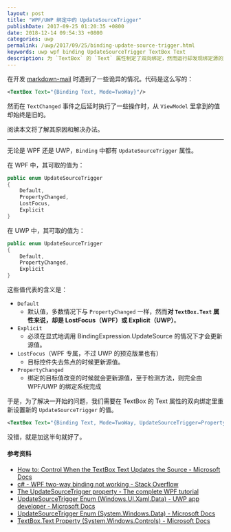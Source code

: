 ```yaml
---
layout: post
title: "WPF/UWP 绑定中的 UpdateSourceTrigger"
publishDate: 2017-09-25 01:20:35 +0800
date: 2018-12-14 09:54:33 +0800
categories: uwp
permalink: /uwp/2017/09/25/binding-update-source-trigger.html
keywords: uwp wpf binding UpdateSourceTrigger TextBox Text
description: 为 `TextBox` 的 `Text` 属性制定了双向绑定，然而运行却发现绑定源的对应属性却不及时变化。阅读本文将了解其原因和解决办法。
---
```


在开发 [markdown-mail](https://github.com/walterlv/markdown-mail) 时遇到了一些诡异的情况。代码是这么写的：

```xml
<TextBox Text="{Binding Text, Mode=TwoWay}"/>
```

然而在 `TextChanged` 事件之后延时执行了一些操作时，从 `ViewModel` 里拿到的值却始终是旧的。

阅读本文将了解其原因和解决办法。

---

无论是 WPF 还是 UWP，`Binding` 中都有 `UpdateSourceTrigger` 属性。

在 WPF 中，其可取的值为：

```csharp
public enum UpdateSourceTrigger
{
    Default,
    PropertyChanged,
    LostFocus,
    Explicit
}
```

在 UWP 中，其可取的值为：

```csharp
public enum UpdateSourceTrigger
{
    Default,
    PropertyChanged,
    Explicit
}
```

这些值代表的含义是：

- `Default`
  - 默认值，多数情况下与 `PropertyChanged` 一样，然而**对 `TextBox.Text` 属性来说，却是 LostFocus（WPF）或 Explicit（UWP）**。
- `Explicit`
  - 必须在显式地调用 BindingExpression.UpdateSource 的情况下才会更新源值。
- `LostFocus`（WPF 专属，不过 UWP 的预览版里也有）
  - 目标控件失去焦点的时候更新源值。
- `PropertyChanged`
  - 绑定的目标值改变的时候就会更新源值，至于检测方法，则完全由 WPF/UWP 的绑定系统完成

于是，为了解决一开始的问题，我们需要在 TextBox 的 Text 属性的双向绑定里重新设置新的 `UpdateSourceTrigger` 的值。

```xml
<TextBox Text="{Binding Text, Mode=TwoWay, UpdateSourceTrigger=PropertyChanged}"/>
```

没错，就是加这半句就好了。

#### 参考资料
- [How to: Control When the TextBox Text Updates the Source - Microsoft Docs](https://docs.microsoft.com/en-us/dotnet/framework/wpf/data/how-to-control-when-the-textbox-text-updates-the-source?wt.mc_id=MVP)
- [c# - WPF two-way binding not working - Stack Overflow](https://stackoverflow.com/questions/22253211/wpf-two-way-binding-not-working)
- [The UpdateSourceTrigger property - The complete WPF tutorial](http://www.wpf-tutorial.com/data-binding/the-update-source-trigger-property/)
- [UpdateSourceTrigger Enum (Windows.UI.Xaml.Data) - UWP app developer - Microsoft Docs](https://docs.microsoft.com/en-us/uwp/api/windows.ui.xaml.data.updatesourcetrigger?wt.mc_id=MVP)
- [UpdateSourceTrigger Enum (System.Windows.Data) - Microsoft Docs](https://docs.microsoft.com/zh-cn/dotnet/api/system.windows.data.updatesourcetrigger?wt.mc_id=MVP)
- [TextBox.Text Property (System.Windows.Controls) - Microsoft Docs](https://docs.microsoft.com/zh-cn/dotnet/api/system.windows.controls.textbox.text#System_Windows_Controls_TextBox_Text?wt.mc_id=MVP)
